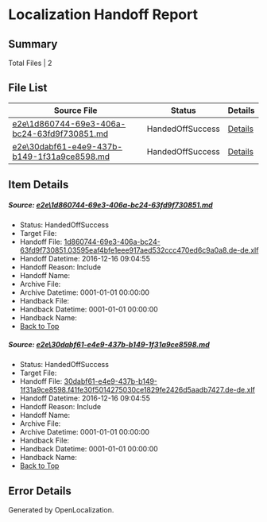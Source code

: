 # <a name='report-top'></a> Localization Handoff Report

## Summary
 Total Files | 2

## File List
 Source File | Status | Details 
 ----------- | ------ | ------- 
 [e2e\1d860744-69e3-406a-bc24-63fd9f730851.md](https://github.com/OpenLocalizationTestOrg/ol-test0/blob/677dddea037daee0626c756f579f6ca257b37e00/e2e/1d860744-69e3-406a-bc24-63fd9f730851.md) | HandedOffSuccess | [Details](#bb4dd7c405669b7968e14876e6f33e1c2e80c4e23)
 [e2e\30dabf61-e4e9-437b-b149-1f31a9ce8598.md](https://github.com/OpenLocalizationTestOrg/ol-test0/blob/677dddea037daee0626c756f579f6ca257b37e00/e2e/30dabf61-e4e9-437b-b149-1f31a9ce8598.md) | HandedOffSuccess | [Details](#e73574017adb30508db2028ead8a4ad4007789fd5)

## Item Details
##### <a name='bb4dd7c405669b7968e14876e6f33e1c2e80c4e23'></a> Source: [e2e\1d860744-69e3-406a-bc24-63fd9f730851.md](https://github.com/OpenLocalizationTestOrg/ol-test0/blob/677dddea037daee0626c756f579f6ca257b37e00/e2e/1d860744-69e3-406a-bc24-63fd9f730851.md)
* Status: HandedOffSuccess
* Target File: 
* Handoff File: [1d860744-69e3-406a-bc24-63fd9f730851.03595eaf4bfe1eee917aed532ccc470ed6c9a0a8.de-de.xlf](https://github.com/OpenLocalizationTestOrg/ol-test0-handoff/blob/d2f576b488752f30f732b49ca2521e418f0c9dd3/ol-handoff/OpenLocalizationTestOrg/ol-test0-dede/xinjiang/ht/1d860744-69e3-406a-bc24-63fd9f730851.03595eaf4bfe1eee917aed532ccc470ed6c9a0a8.de-de.xlf)
* Handoff Datetime: 2016-12-16 09:04:55
* Handoff Reason: Include
* Handoff Name: 
* Archive File: 
* Archive Datetime: 0001-01-01 00:00:00
* Handback File: 
* Handback Datetime: 0001-01-01 00:00:00
* Handback Name: 
* [Back to Top](#report-top)

##### <a name='e73574017adb30508db2028ead8a4ad4007789fd5'></a> Source: [e2e\30dabf61-e4e9-437b-b149-1f31a9ce8598.md](https://github.com/OpenLocalizationTestOrg/ol-test0/blob/677dddea037daee0626c756f579f6ca257b37e00/e2e/30dabf61-e4e9-437b-b149-1f31a9ce8598.md)
* Status: HandedOffSuccess
* Target File: 
* Handoff File: [30dabf61-e4e9-437b-b149-1f31a9ce8598.f41fe30f5014275030ce1829fe2426d5aadb7427.de-de.xlf](https://github.com/OpenLocalizationTestOrg/ol-test0-handoff/blob/d2f576b488752f30f732b49ca2521e418f0c9dd3/ol-handoff/OpenLocalizationTestOrg/ol-test0-dede/xinjiang/ht/30dabf61-e4e9-437b-b149-1f31a9ce8598.f41fe30f5014275030ce1829fe2426d5aadb7427.de-de.xlf)
* Handoff Datetime: 2016-12-16 09:04:55
* Handoff Reason: Include
* Handoff Name: 
* Archive File: 
* Archive Datetime: 0001-01-01 00:00:00
* Handback File: 
* Handback Datetime: 0001-01-01 00:00:00
* Handback Name: 
* [Back to Top](#report-top)


## Error Details

Generated by OpenLocalization.
